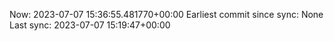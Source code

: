 Now: 2023-07-07 15:36:55.481770+00:00 Earliest commit since sync: None Last sync: 2023-07-07 15:19:47+00:00

